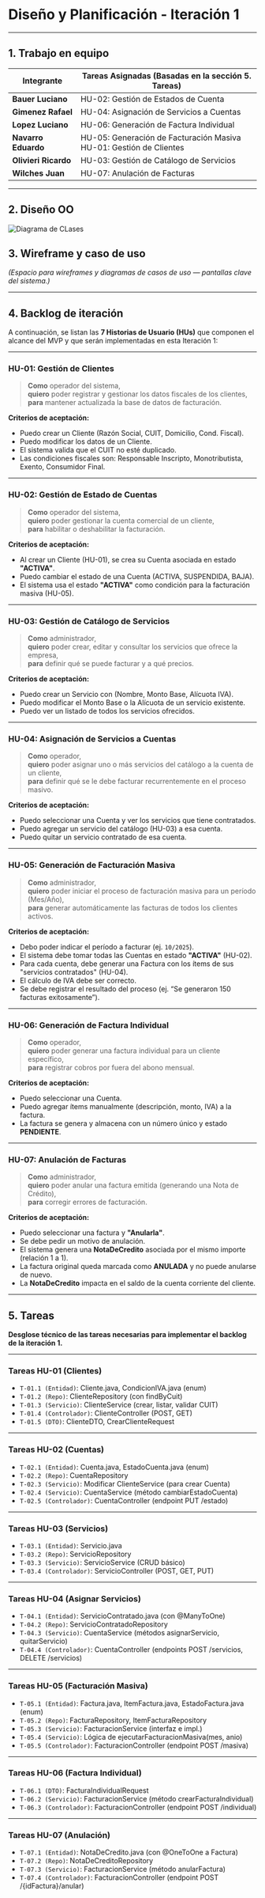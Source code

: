 #  Diseño y Planificación - Iteración 1

---

## 1. Trabajo en equipo

| Integrante         | Tareas Asignadas (Basadas en la sección 5. Tareas) |
|--------------------|----------------------------------------------------|
| **Bauer Luciano**  | HU-02: Gestión de Estados de Cuenta |
| **Gimenez Rafael** | HU-04: Asignación de Servicios a Cuentas |
| **Lopez Luciano**  | HU-06: Generación de Factura Individual |
| **Navarro Eduardo**| HU-05: Generación de Facturación Masiva<br>HU-01: Gestión de Clientes |
| **Olivieri Ricardo** | HU-03: Gestión de Catálogo de Servicios |
| **Wilches Juan**   | HU-07: Anulación de Facturas |

---

## 2. Diseño OO

![Diagrama de CLases](../Diagrama%20de%20clase%20-%20POO%202.drawio.png)

## 3. Wireframe y caso de uso

*(Espacio para wireframes y diagramas de casos de uso — pantallas clave del sistema.)*

---

## 4. Backlog de iteración

A continuación, se listan las **7 Historias de Usuario (HUs)** que componen el alcance del MVP y que serán implementadas en esta Iteración 1:

---

### **HU-01: Gestión de Clientes**
> **Como** operador del sistema,  
> **quiero** poder registrar y gestionar los datos fiscales de los clientes,  
> **para** mantener actualizada la base de datos de facturación.

**Criterios de aceptación:**
- Puedo crear un Cliente (Razón Social, CUIT, Domicilio, Cond. Fiscal).
- Puedo modificar los datos de un Cliente.
- El sistema valida que el CUIT no esté duplicado.
- Las condiciones fiscales son: Responsable Inscripto, Monotributista, Exento, Consumidor Final.

---

### **HU-02: Gestión de Estado de Cuentas**
> **Como** operador del sistema,  
> **quiero** poder gestionar la cuenta comercial de un cliente,  
> **para** habilitar o deshabilitar la facturación.

**Criterios de aceptación:**
- Al crear un Cliente (HU-01), se crea su Cuenta asociada en estado **"ACTIVA"**.
- Puedo cambiar el estado de una Cuenta (ACTIVA, SUSPENDIDA, BAJA).
- El sistema usa el estado **"ACTIVA"** como condición para la facturación masiva (HU-05).

---

### **HU-03: Gestión de Catálogo de Servicios**
> **Como** administrador,  
> **quiero** poder crear, editar y consultar los servicios que ofrece la empresa,  
> **para** definir qué se puede facturar y a qué precios.

**Criterios de aceptación:**
- Puedo crear un Servicio con (Nombre, Monto Base, Alícuota IVA).
- Puedo modificar el Monto Base o la Alícuota de un servicio existente.
- Puedo ver un listado de todos los servicios ofrecidos.

---

### **HU-04: Asignación de Servicios a Cuentas**
> **Como** operador,  
> **quiero** poder asignar uno o más servicios del catálogo a la cuenta de un cliente,  
> **para** definir qué se le debe facturar recurrentemente en el proceso masivo.

**Criterios de aceptación:**
- Puedo seleccionar una Cuenta y ver los servicios que tiene contratados.
- Puedo agregar un servicio del catálogo (HU-03) a esa cuenta.
- Puedo quitar un servicio contratado de esa cuenta.

---

### **HU-05: Generación de Facturación Masiva**
> **Como** administrador,  
> **quiero** poder iniciar el proceso de facturación masiva para un período (Mes/Año),  
> **para** generar automáticamente las facturas de todos los clientes activos.

**Criterios de aceptación:**
- Debo poder indicar el período a facturar (ej. `10/2025`).
- El sistema debe tomar todas las Cuentas en estado **"ACTIVA"** (HU-02).
- Para cada cuenta, debe generar una Factura con los ítems de sus "servicios contratados" (HU-04).
- El cálculo de IVA debe ser correcto.
- Se debe registrar el resultado del proceso (ej. “Se generaron 150 facturas exitosamente”).

---

### **HU-06: Generación de Factura Individual**
> **Como** operador,  
> **quiero** poder generar una factura individual para un cliente específico,  
> **para** registrar cobros por fuera del abono mensual.

**Criterios de aceptación:**
- Puedo seleccionar una Cuenta.
- Puedo agregar ítems manualmente (descripción, monto, IVA) a la factura.
- La factura se genera y almacena con un número único y estado **PENDIENTE**.

---

### **HU-07: Anulación de Facturas**
> **Como** administrador,  
> **quiero** poder anular una factura emitida (generando una Nota de Crédito),  
> **para** corregir errores de facturación.

**Criterios de aceptación:**
- Puedo seleccionar una factura y **"Anularla"**.
- Se debe pedir un motivo de anulación.
- El sistema genera una **NotaDeCredito** asociada por el mismo importe (relación 1 a 1).
- La factura original queda marcada como **ANULADA** y no puede anularse de nuevo.
- La **NotaDeCredito** impacta en el saldo de la cuenta corriente del cliente.

---

## 5. Tareas

**Desglose técnico de las tareas necesarias para implementar el backlog de la iteración 1.**

---

###  Tareas HU-01 (Clientes)
- `T-01.1 (Entidad)`: Cliente.java, CondicionIVA.java (enum)
- `T-01.2 (Repo)`: ClienteRepository (con findByCuit)
- `T-01.3 (Servicio)`: ClienteService (crear, listar, validar CUIT)
- `T-01.4 (Controlador)`: ClienteController (POST, GET)
- `T-01.5 (DTO)`: ClienteDTO, CrearClienteRequest

---

###  Tareas HU-02 (Cuentas)
- `T-02.1 (Entidad)`: Cuenta.java, EstadoCuenta.java (enum)
- `T-02.2 (Repo)`: CuentaRepository
- `T-02.3 (Servicio)`: Modificar ClienteService (para crear Cuenta)
- `T-02.4 (Servicio)`: CuentaService (método cambiarEstadoCuenta)
- `T-02.5 (Controlador)`: CuentaController (endpoint PUT /estado)

---

### Tareas HU-03 (Servicios)
- `T-03.1 (Entidad)`: Servicio.java
- `T-03.2 (Repo)`: ServicioRepository
- `T-03.3 (Servicio)`: ServicioService (CRUD básico)
- `T-03.4 (Controlador)`: ServicioController (POST, GET, PUT)

---

###  Tareas HU-04 (Asignar Servicios)
- `T-04.1 (Entidad)`: ServicioContratado.java (con @ManyToOne)
- `T-04.2 (Repo)`: ServicioContratadoRepository
- `T-04.3 (Servicio)`: CuentaService (métodos asignarServicio, quitarServicio)
- `T-04.4 (Controlador)`: CuentaController (endpoints POST /servicios, DELETE /servicios)

---

###  Tareas HU-05 (Facturación Masiva)
- `T-05.1 (Entidad)`: Factura.java, ItemFactura.java, EstadoFactura.java (enum)
- `T-05.2 (Repo)`: FacturaRepository, ItemFacturaRepository
- `T-05.3 (Servicio)`: FacturacionService (interfaz e impl.)
- `T-05.4 (Servicio)`: Lógica de ejecutarFacturacionMasiva(mes, anio)
- `T-05.5 (Controlador)`: FacturacionController (endpoint POST /masiva)

---

###  Tareas HU-06 (Factura Individual)
- `T-06.1 (DTO)`: FacturaIndividualRequest
- `T-06.2 (Servicio)`: FacturacionService (método crearFacturaIndividual)
- `T-06.3 (Controlador)`: FacturacionController (endpoint POST /individual)

---

###  Tareas HU-07 (Anulación)
- `T-07.1 (Entidad)`: NotaDeCredito.java (con @OneToOne a Factura)
- `T-07.2 (Repo)`: NotaDeCreditoRepository
- `T-07.3 (Servicio)`: FacturacionService (método anularFactura)
- `T-07.4 (Controlador)`: FacturacionController (endpoint POST /{idFactura}/anular)

